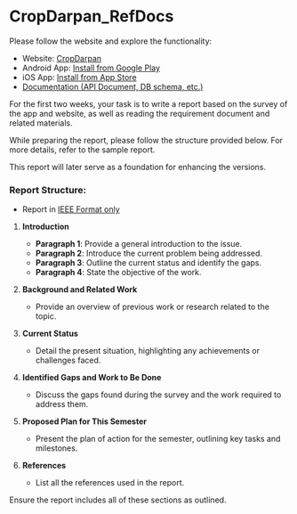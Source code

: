 # CropDarpan_RefDocs

Please follow the website and explore the functionality:

- Website: [CropDarpan](https://cropdarpan.com/cropdarpan/)
- Android App: [Install from Google Play](https://play.google.com/store/apps/details?id=in.iiit.cropdarpan&hl=en_IN)
- iOS App: [Install from App Store](https://apps.apple.com/in/app/crop-darpan/id1556486922)
- [Documentation (API Document, DB schema, etc.)](https://cd-docs.web.app/)

For the first two weeks, your task is to write a report based on the survey of the app and website, as well as reading the requirement document and related materials.

While preparing the report, please follow the structure provided below. For more details, refer to the sample report.

This report will later serve as a foundation for enhancing the versions.

### Report Structure:
- Report in [IEEE Format only](https://ieee.org/conferences/publishing/templates.html) 


1. **Introduction**
   - **Paragraph 1**: Provide a general introduction to the issue.
   - **Paragraph 2**: Introduce the current problem being addressed.
   - **Paragraph 3**: Outline the current status and identify the gaps.
   - **Paragraph 4**: State the objective of the work.

2. **Background and Related Work**
   - Provide an overview of previous work or research related to the topic.

3. **Current Status**
   - Detail the present situation, highlighting any achievements or challenges faced.

4. **Identified Gaps and Work to Be Done**
   - Discuss the gaps found during the survey and the work required to address them.

5. **Proposed Plan for This Semester**
   - Present the plan of action for the semester, outlining key tasks and milestones.

6. **References**
   - List all the references used in the report.

Ensure the report includes all of these sections as outlined.
